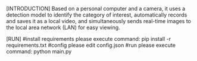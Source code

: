 [INTRODUCTION]
Based on a personal computer and a camera, it uses a detection model to identify the category of interest, automatically records and saves it as a local video, and simultaneously sends real-time images to the local area network (LAN) for easy viewing.

[RUN]
#install requirements
	please execute command: pip install -r requirements.txt
#config
	please edit config.json
#run
	please execute command: python main.py
